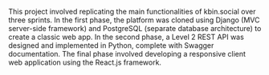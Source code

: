 This project involved replicating the main functionalities of kbin.social over three sprints. In the first phase, the platform was cloned using Django (MVC server-side framework) and PostgreSQL (separate database architecture) to create a classic web app. In the second phase, a Level 2 REST API was designed and implemented in Python, complete with Swagger documentation. The final phase involved developing a responsive client web application using the React.js framework.
